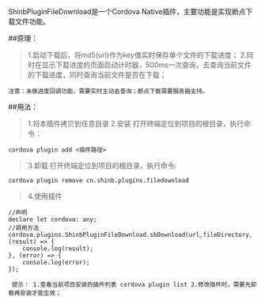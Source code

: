 ShinbPluginFileDownload是一个Cordova Native插件，主要功能是实现断点下载文件功能。

##原理：
> 1.启动下载后，将md5(url)作为key值实时保存单个文件的下载进度；
> 2.同时在显示下载进度的页面启动计时器，500ms一次查询，去查询当前文件的下载进度，同时查询当前文件是否在下载；

`注意：未做进度回调功能，需要实时主动去查询；断点下载需要服务器支持。`

##用法：
>1.将本插件拷贝到任意目录
>2.安装
  打开终端定位到项目的根目录，执行命令：
  ```
  cordova plugin add <插件路径>
  ```
>3.卸载
  打开终端定位到项目的根目录，执行命令:
  ```
  cordova plugin remove cn.shinb.plugins.filedownload
  ```
>4.使用插件
  ```
  //声明
  declare let cordova: any;
  //调用方法
  cordova.plugins.ShinbPluginFileDownload.sbDownload(url,fileDirectory, (result) => {
      console.log(result);
  }, (error) => {
      console.log(error);
  });
  ```

`
提示：
  1.查看当前项目安装的插件列表
  cordova plugin list
  2.修改插件时，需要先卸载再安装才能生效；`

